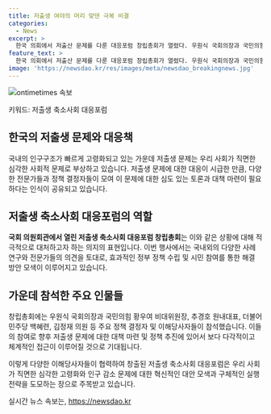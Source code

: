 ```yaml
---
title: 저출생 여야의 머리 맞댄 극복 비결
categories:
  - News
excerpt: >
  한국 의회에서 저출산 문제를 다룬 대응포럼 창립총회가 열렸다. 우원식 국회의장과 국민의힘 황우여 비대위원장, 추경호 원내대표, 더불어민주당 백혜련, 김정재 의원 등이 참석해 관심을 끌었다. (150자)
feature_text: >
  한국 의회에서 저출산 문제를 다룬 대응포럼 창립총회가 열렸다. 우원식 국회의장과 국민의힘 황우여 비대위원장, 추경호 원내대표, 더불어민주당 백혜련, 김정재 의원 등이 참석해 관심을 끌었다. (150자)
image: 'https://newsdao.kr/res/images/meta/newsdao_breakingnews.jpg'
---
```


<p><img src="https://newsdao.kr/res/images/meta/newsdao_breakingnews.jpg" alt="ontimetimes 속보" /></p>

<p>키워드: 저출생 축소사회 대응포럼</p>

<h2 data-ke-size="size26">한국의 저출생 문제와 대응책</h2>

<p>국내의 인구구조가 빠르게 고령화되고 있는 가운데 저출생 문제는 우리 사회가 직면한 심각한 사회적 문제로 부상하고 있습니다. 저출생 문제에 대한 대응이 시급한 만큼, 다양한 전문가들과 정책 결정자들이 모여 이 문제에 대한 심도 있는 토론과 대책 마련이 필요하다는 인식이 공유되고 있습니다.</p>

<h2 data-ke-size="size26">저출생 축소사회 대응포럼의 역할</h2>

<p><strong>국회 의원회관에서 열린 저출생 축소사회 대응포럼 창립총회</strong>는 이와 같은 상황에 대해 적극적으로 대처하고자 하는 의지의 표현입니다. 이번 행사에서는 국내외의 다양한 사례 연구와 전문가들의 의견을 토대로, 효과적인 정부 정책 수립 및 시민 참여를 통한 해결 방안 모색이 이루어지고 있습니다.</p>

<h2 data-ke-size="size26">가운데 참석한 주요 인물들</h2>

<p>창립총회에는 우원식 국회의장과 국민의힘 황우여 비대위원장, 추경호 원내대표, 더불어민주당 백혜련, 김정재 의원 등 주요 정책 결정자 및 이해당사자들이 참석했습니다. 이들의 참여로 향후 저출생 문제에 대한 대책 마련 및 정책 추진에 있어서 보다 다각적이고 체계적인 접근이 이루어질 것으로 기대됩니다.</p>

<p>이렇게 다양한 이해당사자들이 협력하여 창출된 저출생 축소사회 대응포럼은 우리 사회가 직면한 심각한 고령화와 인구 감소 문제에 대한 혁신적인 대안 모색과 구체적인 실행 전략을 도모하는 장으로 주목받고 있습니다.</p>
실시간 뉴스 속보는, <a href="https://newsdao.kr" rel="dofollow">https://newsdao.kr</a>


